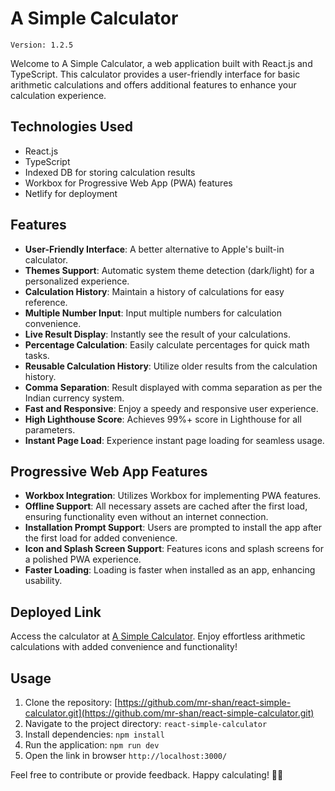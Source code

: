 # A Simple Calculator

`Version: 1.2.5`

Welcome to A Simple Calculator, a web application built with React.js and TypeScript. This calculator provides a user-friendly interface for basic arithmetic calculations and offers additional features to enhance your calculation experience.

## Technologies Used

- React.js
- TypeScript
- Indexed DB for storing calculation results
- Workbox for Progressive Web App (PWA) features
- Netlify for deployment

## Features

- **User-Friendly Interface**: A better alternative to Apple's built-in calculator.
- **Themes Support**: Automatic system theme detection (dark/light) for a personalized experience.
- **Calculation History**: Maintain a history of calculations for easy reference.
- **Multiple Number Input**: Input multiple numbers for calculation convenience.
- **Live Result Display**: Instantly see the result of your calculations.
- **Percentage Calculation**: Easily calculate percentages for quick math tasks.
- **Reusable Calculation History**: Utilize older results from the calculation history.
- **Comma Separation**: Result displayed with comma separation as per the Indian currency system.
- **Fast and Responsive**: Enjoy a speedy and responsive user experience.
- **High Lighthouse Score**: Achieves 99%+ score in Lighthouse for all parameters.
- **Instant Page Load**: Experience instant page loading for seamless usage.

## Progressive Web App Features

- **Workbox Integration**: Utilizes Workbox for implementing PWA features.
- **Offline Support**: All necessary assets are cached after the first load, ensuring functionality even without an internet connection.
- **Installation Prompt Support**: Users are prompted to install the app after the first load for added convenience.
- **Icon and Splash Screen Support**: Features icons and splash screens for a polished PWA experience.
- **Faster Loading**: Loading is faster when installed as an app, enhancing usability.

## Deployed Link

Access the calculator at [A Simple Calculator](https://a-simple-calctr.netlify.app). Enjoy effortless arithmetic calculations with added convenience and functionality!

## Usage

1. Clone the repository:
[https://github.com/mr-shan/react-simple-calculator.git](https://github.com/mr-shan/react-simple-calculator.git)
2. Navigate to the project directory: `react-simple-calculator`
3. Install dependencies: `npm install`
4. Run the application: `npm run dev`
5. Open the link in browser `http://localhost:3000/`

Feel free to contribute or provide feedback. Happy calculating! 🧮🚀
